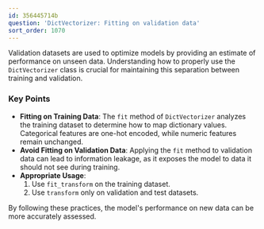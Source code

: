 ```yaml
---
id: 356445714b
question: 'DictVectorizer: Fitting on validation data'
sort_order: 1070
---
```


Validation datasets are used to optimize models by providing an estimate of performance on unseen data. Understanding how to properly use the `DictVectorizer` class is crucial for maintaining this separation between training and validation.

### Key Points

- **Fitting on Training Data**: The `fit` method of `DictVectorizer` analyzes the training dataset to determine how to map dictionary values. Categorical features are one-hot encoded, while numeric features remain unchanged.
- **Avoid Fitting on Validation Data**: Applying the `fit` method to validation data can lead to information leakage, as it exposes the model to data it should not see during training.
- **Appropriate Usage**:
  1. Use `fit_transform` on the training dataset.
  2. Use `transform` only on validation and test datasets.

By following these practices, the model's performance on new data can be more accurately assessed.